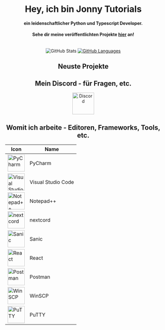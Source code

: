 <div align="center">
<h1>Hey, ich bin Jonny Tutorials</h1>
<h4>ein leidenschaftlicher Python und Typescript Developer.</h4>
<h4>Sehe dir meine veröffentlichten Projekte <a href="https://github.com/jonnytutorials?tab=repositories">
hier</a>
 an!</h4>
<br>
<img src="https://github-readme-stats-one-ruddy-99.vercel.app/api?username=jonnytutorials&show_icons=true&hide=issues,prs&theme=dark" alt="GitHub Stats">
<a href="https://github.com/jonnytutorials?tab=repositories">
<img src="https://github-readme-stats-one-ruddy-99.vercel.app/api/top-langs/?username=jonnytutorials&exclude_repo=jonnytutorials&show_icons=true&theme=dark" alt="GitHub Languages">
</a>
<h2>Neuste Projekte</h2>
<div class="github-card" data-user="EasyTecRepository" data-repo="photobox"></div>
<script src="https://cdn.jsdelivr.net/gh/lepture/github-cards@latest/jsdelivr/widget.js"></script>

<h2>Mein Discord - für Fragen, etc.</h2>
<a target="_blank" href="https://discord.com/invite/s9tD46Fwh8">
<img src="https://camo.githubusercontent.com/323fb0ba057ee8c0b4fdd6e89e35967cb30cfcfd/68747470733a2f2f7669676e657474652e77696b69612e6e6f636f6f6b69652e6e65742f7468652d6d696e6572732d686176656e2d70726f6a6563742f696d616765732f642f64642f446973636f72642e706e672f7265766973696f6e2f6c61746573743f63623d3230313730333038303333353436" height="70" widh="70" alt="Discord">
</a>
<h2>Womit ich arbeite - Editoren, Frameworks, Tools, etc.</h2>

<table>
<thead>
  <tr>
    <th>Icon</th>
    <th>Name</th>
  </tr>
</thead>
<tbody>
  <tr>
    <td><img src="https://miro.medium.com/max/1200/1*6Dhu1H4t028lOGbaZuyRCw.png" alt="PyCharm" height="55" widh="55"></td>
    <td>PyCharm</td>
  </tr>
  
  <tr>
    <td><img src="https://user-images.githubusercontent.com/674621/71187801-14e60a80-2280-11ea-94c9-e56576f76baf.png" alt="Visual Studio Code" height="55" widh="55"></td>
    <td>Visual Studio Code</td>
  </tr>
  
  <tr>
    <td><img src="https://notepad-plus-plus.org/images/logo.svg" alt="Notepad++" height="55" widh="55"></td>
    <td>Notepad++</td>
  </tr>
  
  <tr>
    <td><img src="https://docs.nextcord.dev/en/stable/_static/nextcord_logo.ico" alt="nextcord" height="55" widh="55"></td>
    <td>nextcord</td>
  </tr>
  
  <tr>
    <td><img src="https://sanic.dev/apple-touch-icon.png" alt="Sanic" height="55" widh="55"></td>
    <td>Sanic</td>
  </tr>
  
  <tr>
    <td><img src="https://i.pinimg.com/originals/84/b1/06/84b1065e798f61aa80b8670a4b6fbb4d.png" alt="React" height="55" widh="55"></td>
    <td>React</td>
  </tr>

  <tr>
    <td><img src="https://user-images.githubusercontent.com/8083855/44999455-72444280-afce-11e8-9f22-fdd7259c637b.png" alt="Postman" height="55" widh="55"></td>
    <td>Postman</td>
  </tr>
  
  <tr>
    <td><img src="https://duckduckgo.com/i/17fa84b7.png" alt="WinSCP" height="55" widh="55"></td>
    <td>WinSCP</td>
  </tr>
  
  <tr>
    <td><img src="https://cdn.jsdelivr.net/gh/ferventcoder/chocolatey-packages@bd3902ea9e357d5d1b3ece2977f02e5ef60ca84a/icons/putty.png" alt="PuTTY" height="55" widh="55"></td>
    <td>PuTTY</td>
  </tr>
  
</tbody>
</table>
</div>
